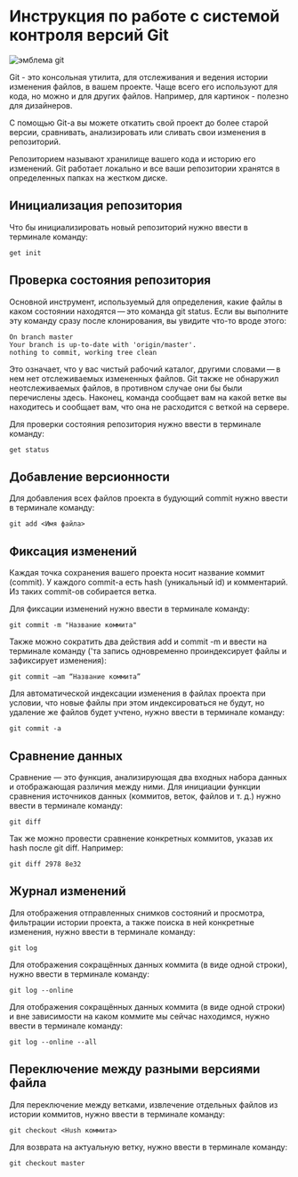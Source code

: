 # **Инструкция по работе с системой контроля версий Git**

![эмблема git](Git-1280x1000.jpg)

Git - это консольная утилита, для отслеживания и ведения истории изменения файлов, в вашем проекте. Чаще всего его используют для кода, но можно и для других файлов. Например, для картинок - полезно для дизайнеров.

С помощью Git-a вы можете откатить свой проект до более старой версии, сравнивать, анализировать или сливать свои изменения в репозиторий.

Репозиторием называют хранилище вашего кода и историю его изменений. Git работает локально и все ваши репозитории хранятся в определенных папках на жестком диске.

## Инициализация репозитория

Что бы инициализировать новый репозиторий нужно ввести в терминале команду:

    get init

## Проверка состояния репозитория

Основной инструмент, используемый для определения, какие файлы в каком состоянии находятся — это команда git status. Если вы выполните эту команду сразу после клонирования, вы увидите что-то вроде этого:

    On branch master
    Your branch is up-to-date with 'origin/master'.
    nothing to commit, working tree clean
Это означает, что у вас чистый рабочий каталог, другими словами — в нем нет отслеживаемых измененных файлов. Git также не обнаружил неотслеживаемых файлов, в противном случае они бы были перечислены здесь. Наконец, команда сообщает вам на какой ветке вы находитесь и сообщает вам, что она не расходится с веткой на сервере.

Для проверки состояния репозитория нужно ввести в терминале команду:

    get status

## Добавление версионности

Для добавления всех файлов проекта в будующий commit нужно ввести в терминале команду:
    
    git add <Имя файла>


## Фиксация изменений

Каждая точка сохранения вашего проекта носит название коммит (commit). У каждого commit-a есть hash (уникальный id) и комментарий. Из таких commit-ов собирается ветка.

Для фиксации изменений нужно ввести в терминале команду:

    git commit -m "Название коммита"

Также можно сократить два действия add и commit -m и ввести на терминале команду ('та запись одновременно проиндексирует файлы и зафиксирует изменения):

    git commit –am “Название коммита”


Для автоматической индексации изменения в файлах проекта при условии, что новые файлы при этом индексироваться не будут, но удаление же файлов будет учтено, нужно ввести в терминале команду:

    git commit -a


## Сравнение данных
Сравнение — это функция, анализирующая два входных набора данных и отображающая различия между ними.
Для инициации функции сравнения источников данных (коммитов, веток, файлов и т. д.) нужно ввести в терминале команду:

    git diff

Так же можно провести сравнение конкретных коммитов, указав их hash после git diff. Например: 

    git diff 2978 8e32

## Журнал изменений
Для отображения отправленных снимков состояний и просмотра, фильтрации истории проекта, а также поиска в ней конкретные изменения, нужно ввести в терминале команду:
    
    git log


Для отображения сокращённых данных коммита (в виде одной строки), нужно ввести в терминале команду:

    git log --online

Для отображения сокращённых данных коммита (в виде одной строки) и вне зависимости на каком коммите мы сейчас находимся, нужно ввести в терминале команду:

    git log --online --all

## Переключение между разными версиями файла
Для переключение между ветками, извлечение отдельных файлов из истории коммитов, нужно ввести в терминале команду:

    git checkout <Hush коммита>

Для возврата на актуальную ветку, нужно ввести в терминале команду:

    git checkout master